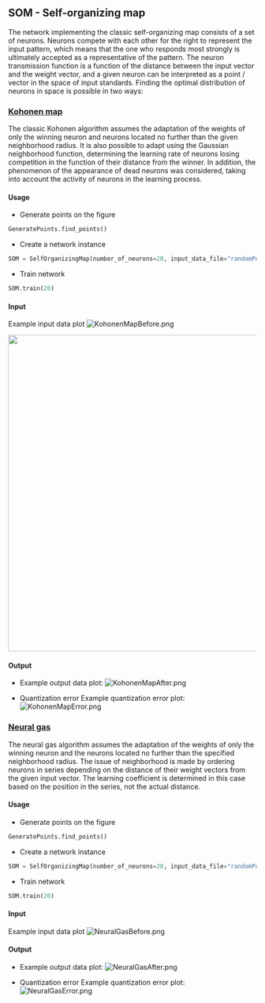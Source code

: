 ## SOM - Self-organizing map
The network implementing the classic self-organizing map consists of a set of neurons. Neurons compete with each other for the right to represent the input pattern, which means that the one who responds most strongly is ultimately accepted as a representative of the pattern. The neuron transmission function is a function of the distance between the input vector and the weight vector, and a given neuron can be interpreted as a point / vector in the space of input standards. Finding the optimal distribution of neurons in space is possible in two ways:

### [Kohonen map](https://github.com/JuliaSzymanska/Artificial-Intelligence/blob/master/SOM/KohonenMap.py)
The classic Kohonen algorithm assumes the adaptation of the weights of only the winning neuron and neurons located no further than the given neighborhood radius. It is also possible to adapt using the Gaussian neighborhood function, determining the learning rate of neurons losing competition in the function of their distance from the winner. In addition, the phenomenon of the appearance of dead neurons was considered, taking into account the activity of neurons in the learning process.

#### Usage
* Generate points on the figure
```python
GeneratePoints.find_points()
```
* Create a network instance
```python
SOM = SelfOrganizingMap(number_of_neurons=20, input_data_file="randomPoints.txt", radius=0.5, alpha=0.5, gaussian=0)
```
* Train network
```python
SOM.train(20)
```

#### Input
Example input data plot
![KohonenMapBefore.png](https://github.com/JuliaSzymanska/Artificial-Intelligence/blob/master/SOM/.readme/KohonenMapBefore.png)

<p align="center">
  <img src="https://github.com/JuliaSzymanska/Artificial-Intelligence/blob/master/SOM/.readme/KohonenMapBefore.png" width="640">
</p>



#### Output
* Example output data plot:
![KohonenMapAfter.png](https://github.com/JuliaSzymanska/Artificial-Intelligence/blob/master/SOM/.readme/KohonenMapAfter.png) 

* Quantization error
Example quantization error plot:
![KohonenMapError.png](https://github.com/JuliaSzymanska/Artificial-Intelligence/blob/master/SOM/.readme/KohonenMapError.png)

### [Neural gas](https://github.com/JuliaSzymanska/Artificial-Intelligence/blob/master/SOM/NeuralGas.py)
The neural gas algorithm assumes the adaptation of the weights of only the winning neuron and the neurons located no further than the specified neighborhood radius. The issue of neighborhood is made by ordering neurons in series depending on the distance of their weight vectors from the given input vector. The learning coefficient is determined in this case based on the position in the series, not the actual distance.

#### Usage
* Generate points on the figure
```python
GeneratePoints.find_points()
```
* Create a network instance
```python
SOM = SelfOrganizingMap(number_of_neurons=20, input_data_file="randomPoints.txt", radius=0.5, alpha=0.5)
```
* Train network
```python
SOM.train(20)
```
#### Input
Example input data plot
![NeuralGasBefore.png](https://github.com/JuliaSzymanska/Artificial-Intelligence/blob/master/SOM/.readme/NeuralGasBefore.png)

#### Output
* Example output data plot:
![NeuralGasAfter.png](https://github.com/JuliaSzymanska/Artificial-Intelligence/blob/master/SOM/.readme/NeuralGasAfter.png) 

* Quantization error
Example quantization error plot:
![NeuralGasError.png](https://github.com/JuliaSzymanska/Artificial-Intelligence/blob/master/SOM/.readme/NeuralGasError.png)
